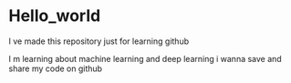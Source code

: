 # Hello_world

I ve made this repository just for learning github

I m learning about machine learning and deep learning
i wanna save and share my code on github
